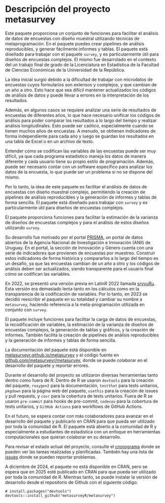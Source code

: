 # Descripción del proyecto metasurvey

Este paquete proporciona un conjunto de funciones para facilitar el análisis de datos de encuestas con diseño muestral utilizando técnicas de metaprogramación. En el paquete puedes crear pipelines de análisis reproducibles, y generar fácilmente informes y tablas. El paquete está diseñado para trabajar con el paquete `survey`, y es particularmente útil para diseños de encuestas complejos. El mismo fue desarrolado en el contexto del un trabajo final de grado de la Licenciatura en Estadística de la Facultad de Ciencias Económicas de la Universidad de la República.

La idea inicial surgió debido a la dificultad de trabajar con microdatos de encuestas cuyos formularios son extensos y complejos, y que cambian de un año a otro. Esto hace que sea difícil mantener actualizados los códigos de análisis de datos y puede llevar a errores en la interpretación de los resultados.

Además, en algunos casos se requiere analizar una serie de resultados de encuestas de diferentes años, lo que hace necesario unificar los códigos de análisis para poder comparar los resultados a lo largo del tiempo y realizar análisis longitudinales. Esto puede ser caótico, especialmente cuando se tienen muchos años de encuestas. A menudo, se obtienen indicadores de forma independiente para cada año y luego se guardan los resultados en una tabla de Excel o en un archivo de texto.

Entender cómo se codifican las variables de las encuestas puede ser muy difícil, ya que cada programa estadístico maneja los datos de manera diferente y cada usuario tiene su propio estilo de programación. Además, puede ser necesario contar con un software específico para analizar los datos de la encuesta, lo que puede ser un problema si no se dispone del mismo.

Por lo tanto, la idea de este paquete es facilitar el análisis de datos de encuestas con diseño muestral complejo, permitiendo la creación de pipelines de análisis reproducibles y la generación de informes y tablas de forma sencilla. El paquete está diseñado para trabajar con `survey` y es particularmente útil para diseños de encuestas complejos.

El paquete proporciona funciones para facilitar la estimación de la varianza de diseños de encuestas complejos y para el análisis de estos diseños utilizando `survey`.

Su desarrollo fue motivado por el portal [PRISMA](www.prisma.uy), un portal de datos abiertos de la Agencia Nacional de Investigación e Innovación (ANII) de Uruguay. En el portal, la sección de Innovación y Género cuenta con una serie de indicadores que provienen de encuestas por muestreo. Construir estos indicadores de forma histórica y compararlos a lo largo del tiempo es un desafío, ya que las encuestas cambian de un año a otro y los códigos de análisis deben ser actualizados, siendo transparente para el usuario final cómo se codifican las variables.

En 2022, se presentó una versión previa en LatinR 2022 llamada [srvyuRu](https://github.com/mauroloprete/srvyuRu). Esta versión era demasiado lenta tanto en los cálculos como en la transparencia de la codificación de variables. Por lo tanto, en 2023 se decidió reescribir el paquete en su totalidad y cambiar su nombre a `metasurvey`, haciendo referencia a la meta-programación utilizada en conjunto con `survey`.

El paquete incluye funciones para facilitar la carga de datos de encuestas, la recodificación de variables, la estimación de la varianza de diseños de encuestas complejos, la generación de tablas y gráficos, y la creación de informes. También facilita la creación de pipelines de análisis reproducibles y la generación de informes y tablas de forma sencilla.

La documentación del paquete está disponible en [metasurveyr.github.io/metasurvey](https://metasurveyr.github.io/metasurvey/) y el código fuente en [github.com/metasurveyr/metasurvey](https://github.com/metasurveyr/metasurvey), donde se puede colaborar en el desarrollo del paquete y reportar errores.

Durante el desarrollo del proyecto se utilizaron diversas herramientas tanto dentro como fuera de R. Dentro de R se usaron `devtools` para la creación del paquete, `roxygen2` para la documentación, `testthat` para tests unitarios, `pkgdown` para la página web del paquete, `usethis` para la creación de issues y pull requests, y `covr` para la cobertura de tests unitarios. Fuera de R se usaron `pre-commit` para hooks de pre-commit, `codecov` para la cobertura de tests unitarios, y `GitHub Actions` para workflows de GitHub Actions.

En el futuro, se espera contar con más colaboradores para avanzar en el desarrollo del paquete y publicarlo en CRAN para que pueda ser utilizado por toda la comunidad de R. El paquete está abierto a la comunidad de R y especialmente a estudiantes de estadística con un enfoque en herramientas computacionales que quieran colaborar en su desarrollo.

Para revisar el estado actual del proyecto, consulte el [cronograma](https://github.com/orgs/metasurveyr/projects/1/views/1) donde se pueden ver las tareas realizadas y planificadas. También hay una lista de [issues](https://github.com/metasurveyr/metasurvey/issues) donde se pueden reportar problemas.

A diciembre de 2024, el paquete no está disponible en CRAN, pero se espera que en 2025 esté publicado en CRAN para que pueda ser utilizado por toda la comunidad de R. Mientras tanto, se puede instalar la versión de desarrollo desde el repositorio de Github con el siguiente código:

```{r}
# install.packages("devtools")
devtools::install_github("metasurveyR/metasurvey")
```
